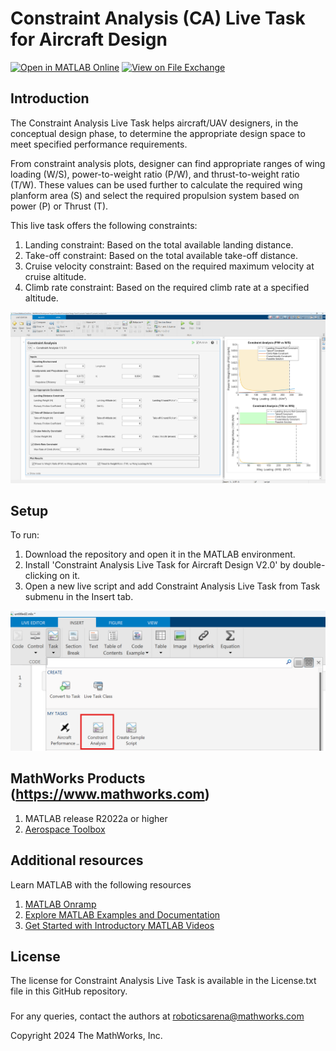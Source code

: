 # Constraint Analysis (CA) Live Task for Aircraft Design

[![Open in MATLAB Online](https://www.mathworks.com/images/responsive/global/open-in-matlab-online.svg)](https://matlab.mathworks.com/open/github/v1?repo=mathworks/Constraint-Analysis-Live-Task-for-Aircraft-Design)
[![View <File Exchange Title> on File Exchange](https://www.mathworks.com/matlabcentral/images/matlab-file-exchange.svg)](https://in.mathworks.com/matlabcentral/fileexchange/169362-constraint-analysis-live-task-for-aircraft-design)

<!-- Add this icon to the README if this repo also appears on File Exchange via the "Connect to GitHub" feature --><!-- Add this icon to the README if this repo also appears on File Exchange via the "Connect to GitHub" feature --><!-- Add this icon to the README if this repo also appears on File Exchange via the "Connect to GitHub" feature --><!-- Add .this icon to the README if this repo also appears on File Exchange via the "Connect to GitHub" feature --><!-- Add this icon to the README if this repo also appears on File Exchange via the "Connect to GitHub" feature --><!-- Add this icon to the README if this repo also appears on File Exchange via the "Connect to GitHub" feature --><!-- Add this icon to the README if this repo also appears on File Exchange via the "Connect to GitHub" feature --><!-- Add this icon to the README if this repo also appears on File Exchange via the "Connect to GitHub" feature --><!-- Add this icon to the README if this repo also appears on File Exchange via the "Connect to GitHub" feature --><!-- Add this icon to the README if this repo also appears on File Exchange via the "Connect to GitHub" feature --><!-- Add this icon to the README if this repo also appears on File Exchange via the "Connect to GitHub" feature --><!-- Add this icon to the README if this repo also appears on File Exchange via the "Connect to GitHub" feature --><!-- Add this icon to the README if this repo also appears on File Exchange via the "Connect to GitHub" feature --><!-- Add this icon to the README if this repo also appears on File Exchange via the "Connect to GitHub" feature --><!-- Add this icon to the README if this repo also appears on File Exchange via the "Connect to GitHub" feature --> 



## Introduction

The Constraint Analysis Live Task helps aircraft/UAV designers, in the conceptual design phase, to determine the appropriate design space to meet specified performance requirements. 

From constraint analysis plots, designer can find appropriate ranges of wing loading (W/S), power-to-weight ratio (P/W), and thrust-to-weight ratio (T/W). These values can be used further to calculate the required wing planform area (S) and select the required propulsion system based on power (P) or Thrust (T).

This live task offers the following constraints:
1.	Landing constraint: Based on the total available landing distance.
2.	Take-off constraint: Based on the total available take-off distance.
3.	Cruise velocity constraint: Based on the required maximum velocity at cruise altitude.
4.	Climb rate constraint: Based on the required climb rate at a specified altitude.

<tr>
<td> <img src="Images/LiveTask.png" alt="Constraint Analysis Live Task Example" width="800px"/> </td> 

</tr>

<!-- ## How to use it?
For detailed information on various inputs-outputs, and how to use the Constraint Analysis Live Task, please refer [Live Task Documentation](Live_Task_Documentation.md).  -->


## Setup
To run: 
1.	Download the repository and open it in the MATLAB environment.
2.	Install 'Constraint Analysis Live Task for Aircraft Design V2.0' by double-clicking on it.
3.	Open a new live script and add Constraint Analysis Live Task from Task submenu in the Insert tab.
 <td> <img src="Images/CASearch.png" alt="CA Search" width="800px""/> </td>


## MathWorks Products (https://www.mathworks.com)
<!--- Make sure you have a License.txt within your Repo --->
1. MATLAB release R2022a or higher
2. [Aerospace Toolbox](https://in.mathworks.com/help/aerotbx/)


## Additional resources
Learn MATLAB with the following resources
1. [MATLAB Onramp](https://matlabacademy.mathworks.com/details/matlab-onramp/gettingstarted)
2. [Explore MATLAB  Examples and Documentation](https://in.mathworks.com/help/matlab/getting-started-with-matlab.html)
3. [Get Started with Introductory MATLAB Videos](https://in.mathworks.com/videos.html#matlabgetstarted)

## License
<!--- Make sure you have a License.txt within your Repo --->

The license for Constraint Analysis Live Task is available in the License.txt file in this GitHub repository.




### 


For any queries, contact the authors at roboticsarena@mathworks.com
<!--- Make sure you have a License.txt within your Repo --->




<!--- Make sure you have a License.txt within your Repo --->
Copyright 2024 The MathWorks, Inc.





